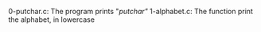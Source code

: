 0-putchar.c: The program prints "_putchar"_
1-alphabet.c: The function print the alphabet, in lowercase
